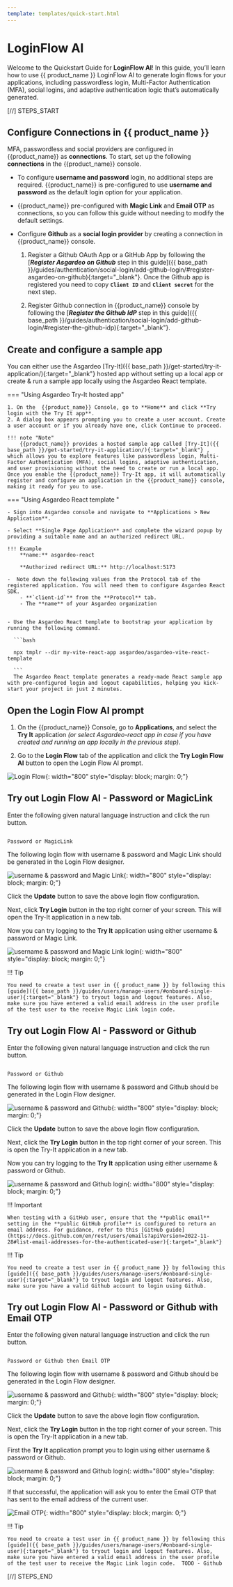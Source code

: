 ```yaml
---
template: templates/quick-start.html
---
```


<script>
  const meta = {
    what_you_will_learn: [
      "Use Login Flow AI to generate simple login",
      "Use Login Flow AI to generate MFA login",
      "Use Login Flow AI to generate Passwordless login",
      "Use Login Flow AI to generate risk-based adaptive login"
    ],
    prerequisites: [
      "About 15 minutes",
      "<a href='{{ base_path }}/get-started/create-asgardeo-account/'>{{ product_name }} account</a>"
    ],
    whats_next: [
      "Try out <a href='{{ base_path }}/quick-starts/branding-ai/' target='_blank'>Branding AI Quickstart</a>",
      "Read <a href='{{ base_path }}/guides/authentication/login-flow-ai/' target='_blank'>product documentation</a>",
      "Add <a href='{{ base_path }}/guides/authentication/mfa/' target='_blank'>MFA login</a>",
      "Add <a href='{{ base_path }}/guides/authentication/passwordless-login/' target='_blank'>Passwordless login</a>",
      "Add <a href='{{ base_path }}/guides/authentication/conditional-auth/' target='_blank'>Adaptive Authentication</a>"
    ]
  };
</script>

# LoginFlow AI

Welcome to the Quickstart Guide for <b>LoginFlow AI</b>! In this guide, you’ll learn how to use {{ product_name }} LoginFlow AI to generate login flows for your applications, including passwordless login, Multi-Factor Authentication (MFA), social logins, and adaptive authentication logic that’s automatically generated.

[//] STEPS_START

## Configure Connections in {{ product_name }}

MFA, passwordless and social providers are configured in {{product_name}} as **connections**. To start, set up the following **connections** in the {{product_name}} console. 

- To configure **username and password** login, no additional steps are required. {{product_name}} is pre-configured to use **username and password** as the default login option for your application. 

- {{product_name}} pre-configured with **Magic Link** and **Email OTP** as connections, so you can follow this guide without needing to modify the default settings. 

- Configure **Github** as a **social login provider** by creating a connection in {{product_name}} console.  
    1. Register a Github OAuth App or a GitHub App by following the [***Register Asgardeo on Github*** step in this guide]({{ base_path }}/guides/authentication/social-login/add-github-login/#register-asgardeo-on-github){:target="_blank"}. Once the Github app is registered you need to copy **`Client ID`** and **`Client secret`** for the next step. 
    
    2. Register Github connection in  {{product_name}} console by following the [***Register the Github IdP*** step in this guide]({{ base_path }}/guides/authentication/social-login/add-github-login/#register-the-github-idp){:target="_blank"}. 

## Create and configure a sample app

You can either use the Asgardeo [Try-It]({{ base_path }}/get-started/try-it-application/){:target="_blank"} hosted app without setting up a local app or create & run a sample app locally using the Asgardeo React template. 




=== "Using Asgardeo Try-It hosted app"

    1. On the  {{product_name}} Console, go to **Home** and click **Try login with the Try It app**.
    2. A dialog box appears prompting you to create a user account. Create a user account or if you already have one, click Continue to proceed.

    !!! note "Note"
        {{product_name}} provides a hosted sample app called [Try-It]({{ base_path }}/get-started/try-it-application/){:target="_blank"} , which allows you to explore features like passwordless login, Multi-Factor Authentication (MFA), social logins, adaptive authentication, and user provisioning without the need to create or run a local app. Once you enable the {{product_name}} Try-It app, it will automatically register and configure an application in the {{product_name}} console, making it ready for you to use.

    

=== "Using  Asgardeo React template "

    - Sign into Asgardeo console and navigate to **Applications > New Application**.

    - Select **Single Page Application** and complete the wizard popup by providing a suitable name and an authorized redirect URL.

    !!! Example
        **name:** asgardeo-react
    
        **Authorized redirect URL:** http://localhost:5173

    -  Note down the following values from the Protocol tab of the registered application. You will need them to configure Asgardeo React SDK.
        - **`client-id`** from the **Protocol** tab.
        - The **name** of your Asgardeo organization


    - Use the Asgardeo React template to bootstrap your application by running the following command.  

      ```bash

      npx tmplr --dir my-vite-react-app asgardeo/asgardeo-vite-react-template

      ```
      The Asgardeo React template generates a ready-made React sample app with pre-configured login and logout capabilities, helping you kick-start your project in just 2 minutes. 

## Open the  **Login Flow AI** prompt 

1.  On the {{product_name}} Console, go to **Applications**, and select the **Try It** application *(or select Asgardeo-react app in case if you have created and running an app locally in the previous step)*.

2.  Go to the **Login Flow** tab of the application and click the **Try Login Flow AI** button to open the Login Flow AI prompt. 

![Login Flow]({{base_path}}/assets/img/quick-starts/login-and-branding-ai/image1.png){: width="800" style="display: block; margin: 0;"}


## **Try out Login Flow AI** - Password or MagicLink 

Enter the following given natural language instruction and click the run button. 

```text 

Password or MagicLink 

```

The following login flow with username & password and Magic Link should be generated in the Login Flow designer. 

![username & password and Magic Link]({{base_path}}/assets/img/quick-starts/login-and-branding-ai/image2.png){: width="800" style="display: block; margin: 0;"}


Click the **Update** button to save the above login flow configuration. 


Next, click **Try Login** button in the top right corner of your screen. This will open the Try-It application in a new tab. 


Now you can try logging to the **Try It** application using either username & password or Magic Link.   

![username & password and Magic Link login]({{base_path}}/assets/img/quick-starts/login-and-branding-ai/image3.png){: width="800" style="display: block; margin: 0;"}


!!! Tip

    You need to create a test user in {{ product_name }} by following this [guide]({{ base_path }}/guides/users/manage-users/#onboard-single-user){:target="_blank"} to tryout login and logout features. Also, make sure you have entered a valid email address in the user profile of the test user to the receive Magic Link login code. 


## **Try out Login Flow AI** - Password or Github 

Enter the following given natural language instruction and click the run button. 

```text 

Password or Github 

```

The following login flow with username & password and Github should be generated in the Login Flow designer. 

![username & password and Github]({{base_path}}/assets/img/quick-starts/login-and-branding-ai/image4.png){: width="800" style="display: block; margin: 0;"}


Click the **Update** button to save the above login flow configuration. 

Next, click the **Try Login** button in the top right corner of your screen. This is open the Try-It application in a new tab. 


Now you can try logging to the **Try It** application using either username & password or Github.   

![username & password and Github login]({{base_path}}/assets/img/quick-starts/login-and-branding-ai/image5.png){: width="800" style="display: block; margin: 0;"}

!!! Important

    When testing with a GitHub user, ensure that the **public email** setting in the **public GitHub profile** is configured to return an email address. For guidance, refer to this [GitHub guide](https://docs.github.com/en/rest/users/emails?apiVersion=2022-11-28#list-email-addresses-for-the-authenticated-user){:target="_blank"} 



!!! Tip

    You need to create a test user in {{ product_name }} by following this [guide]({{ base_path }}/guides/users/manage-users/#onboard-single-user){:target="_blank"} to tryout login and logout features. Also, make sure you have a valid Github account to login using Github. 


## **Try out Login Flow AI** - Password or Github with Email OTP 

Enter the following given natural language instruction and click the run button. 

```text 

Password or Github then Email OTP 

```

The following login flow with username & password and Github should be generated in the Login Flow designer. 

![username & password and Github]({{base_path}}/assets/img/quick-starts/login-and-branding-ai/image4.png){: width="800" style="display: block; margin: 0;"}


Click the **Update** button to save the above login flow configuration. 

Next, click the **Try Login** button in the top right corner of your screen. This is open the Try-It application in a new tab. 


First the **Try It** application prompt you to login using either username & password or Github.   

![username & password and Github login]({{base_path}}/assets/img/quick-starts/login-and-branding-ai/image5.png){: width="800" style="display: block; margin: 0;"}

If that successful, the application will ask you to enter the Email OTP that has sent to the email address of the current user. 

![Email OTP]({{base_path}}/assets/img/quick-starts/login-and-branding-ai/image6.png){: width="800" style="display: block; margin: 0;"}

!!! Tip

    You need to create a test user in {{ product_name }} by following this [guide]({{ base_path }}/guides/users/manage-users/#onboard-single-user){:target="_blank"} to tryout login and logout features. Also, make sure you have entered a valid email address in the user profile of the test user to receive the Magic Link login code.  TODO - Github


<!-- This step is commented due to a product issue -->
<!-- ## **Try out Login Flow AI** - Password or Github with conditional Email OTP 

Enter the following given natural language instruction and click the run button. 

```text 

Password or Github then Email OTP if the user has manager role

```

You should see the same login flow design as in the previous scenario. Additionally, Login Flow AI will automatically generate adaptive authentication logic for you this time. This logic makes the Email OTP prompt for two-factor authentication (2FA) conditional based on the user's role. If the logged-in user has the **manager** role, they will be prompted to provide an Email OTP. Otherwise, the user can log in using either their username & password or GitHub credentials only. 

![adaptive authentication logic]({{base_path}}/assets/img/quick-starts/login-and-branding-ai/image7.png){: width="800" style="display: block; margin: 0;"}


Click the **Update** button to save the above login flow configuration. 


Next, click the **Try Login** button in the top right corner of your screen. This is open the Try-It application in a new tab. 


First the **Try It** application prompt you to login using either username & password or Github.   


If successful, the application won’t prompt you for the Email OTP. Instead, you can simply log in using either your username & password or GitHub.

 
Next, Let's add our test user to the **manager role**. 

1. On the Asgardeo Console, go to **User Management > Roles**.
2. Click **New Role** > button. 
3. In the New Role creation wizard, enter *manager* as the **Role Name** and select **Organization** as the role **audience**, then click next. 
4. Skip the Permission Selection screen by clicking next. 
5. Click finish button. 
6. Go to the **Users** tab of the manager role you just created and click the ** Assign Users" button. 
7. Select your test user from the drop-down list and click **Update** button to complete the role assignment. 

!!! Tip

    You need to create a test user in {{ product_name }} by following this [guide]({{ base_path }}/guides/users/manage-users/#onboard-single-user){:target="_blank"} to tryout login and logout features. Also, make sure you have entered a valid email address in the user profile of the test user to receive the Magic Link login code.  TODO - Github -->

[//] STEPS_END
